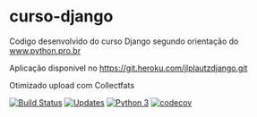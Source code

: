 # curso-django
Codigo desenvolvido do curso Django segundo orientação do www.python.pro.br

Aplicação disponivel no https://git.heroku.com/jlplautzdjango.git

Otimizado upload com Collectfats

[![Build Status](https://travis-ci.org/jlplautz/curso-django.svg?branch=master)](https://travis-ci.org/jlplautz/curso-django)
[![Updates](https://pyup.io/repos/github/jlplautz/curso-django/shield.svg)](https://pyup.io/repos/github/jlplautz/curso-django/)
[![Python 3](https://pyup.io/repos/github/jlplautz/curso-django/python-3-shield.svg)](https://pyup.io/repos/github/jlplautz/curso-django/)
[![codecov](https://codecov.io/gh/jlplautz/curso-django/branch/master/graph/badge.svg)](https://codecov.io/gh/jlplautz/curso-django)
